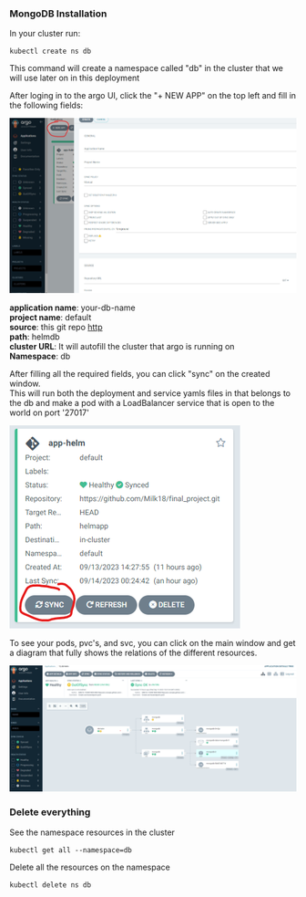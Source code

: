 ### MongoDB Installation


In your cluster run:

```
kubectl create ns db
```
This command will create a namespace called "db" in the cluster that we will use later on in this deployment

After loging in to the argo UI, click the "+ NEW APP" on the top left
and fill in the following fields:

![plot](../images/argo.png)

<b>application name</b>: your-db-name \
<b>project name</b>: default \
<b>source</b>: this git repo [http](https://github.com/Milk18/final_project.git) \
<b>path</b>: helmdb \
<b>cluster URL</b>: It will autofill the cluster that argo is running on \
<b>Namespace</b>: db

After filling all the required fields, you can click "sync" on the created window. \
This will run both the deployment and service yamls files in that belongs to the db
and make a pod with a LoadBalancer service that is open to the world on port '27017'

![plot](../images/mongosync.png)

To see your pods, pvc's, and svc, you can click on the main window and get a diagram
that fully shows the relations of the different resources. 

![plot](../images/argodiagram.png)

### Delete everything
See the namespace resources in the cluster
```
kubectl get all --namespace=db 
```

Delete all the resources on the namespace 
```
kubectl delete ns db
```